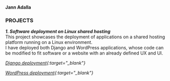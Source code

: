 #### Jann Adalla
### <b>PROJECTS</b>

***1. Software deployment on Linux shared hosting<br>***
This project showcases the deployment of applications on a shared hosting platform running on a Linux environment. <br>
I have deployed both Django and WordPress applications, whose code can be modified to fit software or a website with an already defined UX and UI. 


*[Django deployment](https://froebelschool.co.ke/django){:target="_blank"}* <br>

*[WordPress deployment](https://froebelschool.co.ke/wordpress){:target="_blank"}*
